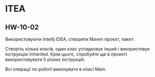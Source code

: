 # ITEA
## HW-10-02

Використовуючи Intellij IDEA, створити Maven проєкт, пакет.

Створіть кілька класів, один клас успадковує інший і використовує інструкцію Inherited. 
Крім цього, спробуйте ще в проекті використовувати 5 різних інструкцій.

Всі операції по роботі виконувати в класі Main.
